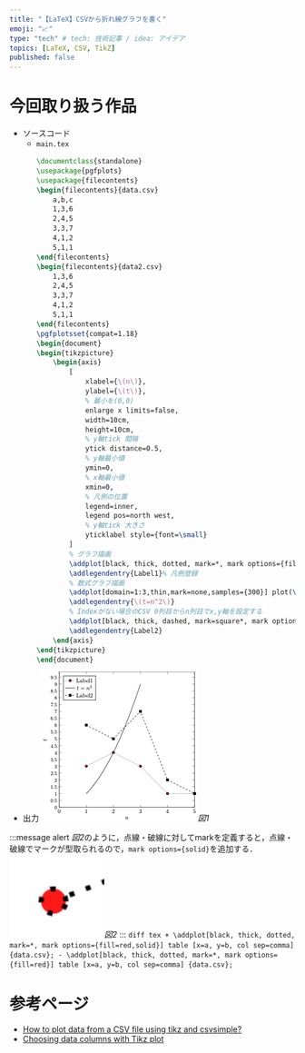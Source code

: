```yaml
---
title: "【LaTeX】CSVから折れ線グラフを書く"
emoji: "📈"
type: "tech" # tech: 技術記事 / idea: アイデア
topics: [LaTeX, CSV, TikZ]
published: false
---
```

# 今回取り扱う作品
- ソースコード
    - `main.tex`
        ```tex
        \documentclass{standalone}
        \usepackage{pgfplots}
        \usepackage{filecontents}
        \begin{filecontents}{data.csv}
            a,b,c
            1,3,6
            2,4,5
            3,3,7
            4,1,2
            5,1,1
        \end{filecontents}
        \begin{filecontents}{data2.csv}
            1,3,6
            2,4,5
            3,3,7
            4,1,2
            5,1,1
        \end{filecontents}
        \pgfplotsset{compat=1.18}
        \begin{document}
        \begin{tikzpicture}
            \begin{axis}
                [
                    xlabel={\(n\)},
                    ylabel={\(t\)},
                    % 最小を(0,0)
                    enlarge x limits=false,
                    width=10cm,
                    height=10cm,
                    % y軸tick 間隔
                    ytick distance=0.5,
                    % y軸最小値
                    ymin=0,
                    % x軸最小値
                    xmin=0,
                    % 凡例の位置
                    legend=inner,
                    legend pos=north west,
                    % y軸tick 大きさ
                    yticklabel style={font=\small}
                ]
                % グラフ描画
                \addplot[black, thick, dotted, mark=*, mark options={fill=red,solid}] table [x=a, y=b, col sep=comma, mark options={solid}] {data.csv};
                \addlegendentry{Label1}% 凡例登録
                % 数式グラフ描画
                \addplot[domain=1:3,thin,mark=none,samples={300}] plot(\x, {\x^2});
                \addlegendentry{\(t=n^2\)}
                % Indexがない場合のCSV 0列目からn列目でx,y軸を設定する
                \addplot[black, thick, dashed, mark=square*, mark options={solid}] table [x index=0, y index=2, col sep=comma] {data2.csv};
                \addlegendentry{Label2}
            \end{axis}
        \end{tikzpicture}
        \end{document}
        ```
- 出力
    ![](/images/f03ee999690ae9/fig1.png)*図1*

:::message alert 
*図2*のように，点線・破線に対してmarkを定義すると，点線・破線でマークが型取られるので，`mark options={solid}`を追加する．
    ![](/images/f03ee999690ae9/fig2.png)*図2*
:::
    ```diff tex
    + \addplot[black, thick, dotted, mark=*, mark options={fill=red,solid}] table [x=a, y=b, col sep=comma] {data.csv};
    - \addplot[black, thick, dotted, mark=*, mark options={fill=red}] table [x=a, y=b, col sep=comma] {data.csv};
    ```
# 参考ページ
- [How to plot data from a CSV file using tikz and csvsimple?](https://tex.stackexchange.com/questions/83888/how-to-plot-data-from-a-csv-file-using-tikz-and-csvsimple)
- [Choosing data columns with Tikz plot](https://tex.stackexchange.com/questions/30381/choosing-data-columns-with-tikz-plot)